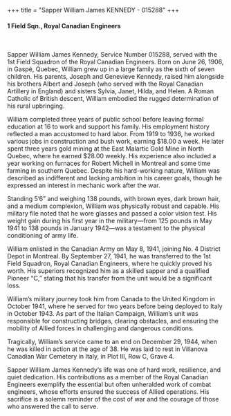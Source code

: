 +++
title = "Sapper William James KENNEDY - 015288"
+++

#### 1 Field Sqn., Royal Canadian Engineers
<br>


Sapper William James Kennedy, Service Number 015288, served with the 1st Field Squadron of the Royal Canadian Engineers. 
Born on June 26, 1906, in Gaspé, Quebec, William grew up in a large family as the sixth of seven children. His parents, Joseph and Genevieve Kennedy, raised him alongside his brothers Albert and Joseph (who served with the Royal Canadian Artillery in England) and sisters Sylvia, Janet, Hilda, and Helen. A Roman Catholic of British descent, William embodied the rugged determination of his rural upbringing.

William completed three years of public school before leaving formal education at 16 to work and support his family. His employment history reflected a man accustomed to hard labor. From 1919 to 1936, he worked various jobs in construction and bush work, earning $18.00 a week. He later spent three years gold mining at the East Malartic Gold Mine in North Quebec, where he earned $28.00 weekly. His experience also included a year working on furnaces for Robert Michell in Montreal and some time farming in southern Quebec. 
Despite his hard-working nature, William was described as indifferent and lacking ambition in his career goals, though he expressed an interest in mechanic work after the war.

Standing 5’6” and weighing 138 pounds, with brown eyes, dark brown hair, and a medium complexion, William was physically robust and capable. His military file noted that he wore glasses and passed a color vision test. His weight gain during his first year in the military—from 125 pounds in May 1941 to 138 pounds in January 1942—was a testament to the physical conditioning of army life.

William enlisted in the Canadian Army on May 8, 1941, joining No. 4 District Depot in Montreal. By September 27, 1941, he was transferred to the 1st Field Squadron, Royal Canadian Engineers, where he quickly proved his worth. His superiors recognized him as a skilled sapper and a qualified Pioneer “C,” stating that his transfer from the unit would be a significant loss.

William’s military journey took him from Canada to the United Kingdom in October 1941, where he served for two years before being deployed to Italy in October 1943. As part of the Italian Campaign, William’s unit was responsible for constructing bridges, clearing obstacles, and ensuring the mobility of Allied forces in challenging and dangerous conditions.

Tragically, William’s service came to an end on December 29, 1944, when he was killed in action at the age of 38. 
He was laid to rest in Villanova Canadian War Cemetery in Italy, in Plot III, Row C, Grave 4.

Sapper William James Kennedy’s life was one of hard work, resilience, and quiet dedication. His contributions as a member of the Royal Canadian Engineers exemplify the essential but often unheralded work of combat engineers, whose efforts ensured the success of Allied operations. 
His sacrifice is a solemn reminder of the cost of war and the courage of those who answered the call to serve.
